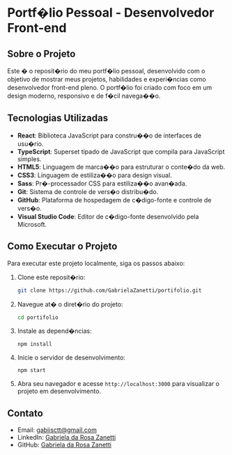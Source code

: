 # Portf�lio Pessoal - Desenvolvedor Front-end

## Sobre o Projeto

Este � o reposit�rio do meu portf�lio pessoal, desenvolvido com o objetivo de mostrar meus projetos, habilidades e experi�ncias como desenvolvedor front-end pleno. O portf�lio foi criado com foco em um design moderno, responsivo e de f�cil navega��o.

## Tecnologias Utilizadas

- **React**: Biblioteca JavaScript para constru��o de interfaces de usu�rio.
- **TypeScript**: Superset tipado de JavaScript que compila para JavaScript simples.
- **HTML5**: Linguagem de marca��o para estruturar o conte�do da web.
- **CSS3**: Linguagem de estiliza��o para design visual.
- **Sass**: Pr�-processador CSS para estiliza��o avan�ada.
- **Git**: Sistema de controle de vers�o distribu�do.
- **GitHub**: Plataforma de hospedagem de c�digo-fonte e controle de vers�o.
- **Visual Studio Code**: Editor de c�digo-fonte desenvolvido pela Microsoft.

## Como Executar o Projeto

Para executar este projeto localmente, siga os passos abaixo:

1. Clone este reposit�rio:
   ```bash
   git clone https://github.com/GabrielaZanetti/portifolio.git
   ```
2. Navegue at� o diret�rio do projeto:
   ```bash
   cd portifolio
   ```
3. Instale as depend�ncias:
   ```bash
   npm install
   ```
4. Inicie o servidor de desenvolvimento:
   ```bash
   npm start
   ```
5. Abra seu navegador e acesse `http://localhost:3000` para visualizar o projeto em desenvolvimento.

## Contato

- Email: gabiisctt@gmail.com
- LinkedIn: [Gabriela da Rosa Zanetti](https://www.linkedin.com/in/gabriela-zanetti-88a0401b5/)
- GitHub: [Gabriela da Rosa Zanetti](https://github.com/GabrielaZanetti)
